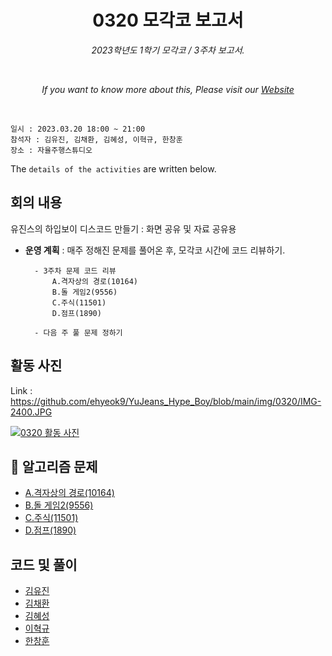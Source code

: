 <h1 align="center">0320 모각코 보고서</h1>
<p align="center"><i>2023학년도 1학기 모각코 / 3주차 보고서.</i></p>
<br>
<p align="center"><i>If you want to know more about this, Please visit our <a href="https://github.com/ehyeok9/YuJeans_Hype_Boy">Website</a></i></p>
<br>

`일시 : 2023.03.20 18:00 ~ 21:00`  
`참석자 : 김유진, 김채환, 김혜성, 이혁규, 한창훈`  
`장소 : 자율주행스튜디오`

The `details of the activities` are written below.

## 회의 내용  
유진스의 하입보이 디스코드 만들기 :  화면 공유 및 자료 공유용

- **운영 계획** :  매주 정해진 문제를 풀어온 후, 모각코 시간에 코드 리뷰하기.  

        - 3주차 문제 코드 리뷰
            A.격자상의 경로(10164)
            B.돌 게임2(9556)
            C.주식(11501)
            D.점프(1890)

        - 다음 주 풀 문제 정하기

## 활동 사진

Link : https://github.com/ehyeok9/YuJeans_Hype_Boy/blob/main/img/0320/IMG-2400.JPG

<a href="https://github.com/ehyeok9/YuJeans_Hype_Boy/blob/main/img/0320/IMG-2400.JPG"><img src="https://github.com/ehyeok9/YuJeans_Hype_Boy/blob/main/img/0320/IMG-2400.JPG" alt="0320 활동 사진" /></a>


## :pencil: 알고리즘 문제
- [A.격자상의 경로(10164)](https://www.acmicpc.net/problem/10164)  
- [B.돌 게임2(9556)](https://www.acmicpc.net/problem/9656)  
- [C.주식(11501)](https://www.acmicpc.net/problem/11501)  
- [D.점프(1890)](https://www.acmicpc.net/problem/1890)  


## 코드 및 풀이
- [김유진](https://github.com/ehyeok9/YuJeans_Hype_Boy/blob/main/report/0320/yujin.md) 
- [김채환](https://github.com/ehyeok9/YuJeans_Hype_Boy/blob/main/report/0320/bioyks.md) 
- [김혜성](https://github.com/ehyeok9/YuJeans_Hype_Boy/blob/main/report/0320/khs0316123.md) 
- [이혁규](hhttps://github.com/ehyeok9/YuJeans_Hype_Boy/blob/main/report/0320/e_hyeok9.md) 
- [한창훈](https://github.com/ehyeok9/YuJeans_Hype_Boy/blob/main/report/0320/noye.md) 
